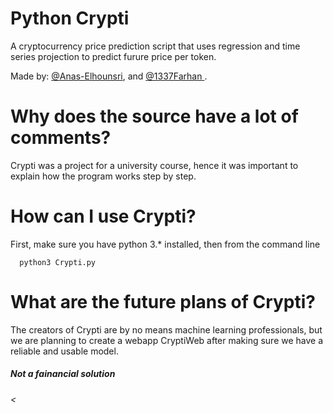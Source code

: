 # Python Crypti
A cryptocurrency price prediction script that uses regression and time series projection to predict furure price per token.

Made by: <a href="https://github.com/Anas-Elhounsri"> @Anas-Elhounsri</a>, and <a href="https://github.com/Anas-Elhounsri"> @1337Farhan </a>.


# Why does the source have a lot of comments?
Crypti was a project for a university course, hence it was important to explain how the program works step by step.


# How can I use Crypti?
First, make sure you have python 3.* installed, then from the command line
```
  python3 Crypti.py
```

# What are the future plans of Crypti?
The creators of Crypti are by no means machine learning professionals, but we are planning to create a webapp CryptiWeb after making sure we have a reliable and usable model.

_<h5> Not a fainancial solution </h5><_
